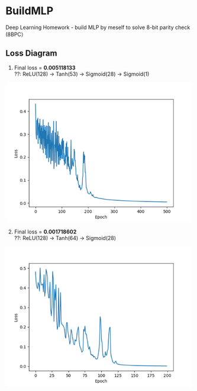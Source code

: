 # BuildMLP
Deep Learning Homework - build MLP by meself to solve  8-bit parity check (8BPC）

## Loss Diagram
1. Final loss = **0.005118133** <br/>??: ReLU(128) $\rightarrow$ Tanh(53) $\rightarrow$ Sigmoid(28) $\rightarrow$ Sigmoid(1)

![](0.005118133.png)

2. Final loss = **0.001718602** <br/>??: ReLU(128) $\rightarrow$ Tanh(64) $\rightarrow$ Sigmoid(28)

![](0.001718602.png)

